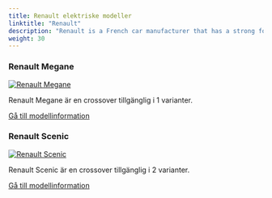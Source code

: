 ```yaml
---
title: Renault elektriske modeller
linktitle: "Renault"
description: "Renault is a French car manufacturer that has a strong focus on electric vehicles (EVs). Renault has been a pioneer in the EV market since it launched the first mass-produced electric car, the ZOE, in 2012."
weight: 30
---
```

<!-- markdownlint-disable MD033 -->
<!-- markdownlint-disable MD010 -->


<div class="container p-3 mb-4 bg-body-tertiary rounded border">
<h3> Renault Megane</h3>
	<div class="row">
		<div class="col col-12 col-md-6">
			<a href="megane"><img src="https://media.evkx.net/multimedia/models/renault/megane/megane_e-tech_techno/main_1_st.jpeg" class="img-fluid" alt="Renault Megane" ></a>
		</div>
		<div class="col col-12 col-md-6">
<p>
Renault Megane är en crossover tillgänglig i 1 varianter.
</p>
	<a href="megane/" class="btn btn-outline-primary" role="button">Gå till modellinformation</a>
		</div>
	</div>
</div>
<div class="container p-3 mb-4 bg-body-tertiary rounded border">
<h3> Renault Scenic</h3>
	<div class="row">
		<div class="col col-12 col-md-6">
			<a href="scenic"><img src="https://media.evkx.net/multimedia/models/renault/scenic/scenic_e-tech_electric_high_range/main_1_st.jpg" class="img-fluid" alt="Renault Scenic" ></a>
		</div>
		<div class="col col-12 col-md-6">
<p>
Renault Scenic är en crossover tillgänglig i 2 varianter.
</p>
	<a href="scenic/" class="btn btn-outline-primary" role="button">Gå till modellinformation</a>
		</div>
	</div>
</div>
